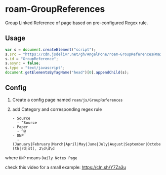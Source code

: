 # roam-GroupReferences

Group Linked Reference of page based on pre-configured Regex rule.

## Usage

```javascript
var s = document.createElement("script");
s.src = "https://cdn.jsdelivr.net/gh/AngelPone/roam-GroupReferences@main/groupReferences@0.1.5.js";
s.id = "GroupReference";
s.async = false;
s.type = "text/javascript";
document.getElementsByTagName("head")[0].appendChild(s);
```

## Config

1. Create a config page named `roam/js/GroupReferences`
2. add Category and corresponding regex rule
   
	```
	- Source
	  - ^Source
	- Paper
	  - ^@
	- DNP
	  - (January|February|March|April|May|June|July|August|September|October|November|December)\d{1,2}(th|rd|st), 2\d\d\d
	```

where `DNP` means `Daily Notes Page`

check this video for a small example: https://cln.sh/Y7Za3u

